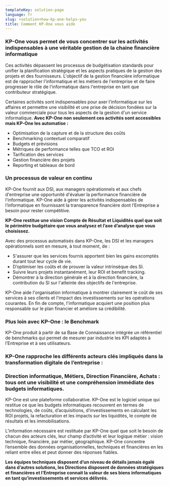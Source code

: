 ```yaml
---
templateKey: solution-page
language: fr
slug: +solution+how-kp-one-helps-you
title: Comment KP-One vous aide
---
```

### KP-One vous permet de vous concentrer sur les activités indispensables à une véritable gestion de la chaine financière informatique

Ces activités dépassent les processus de budgétisation standards pour unifier la planification stratégique et les aspects pratiques de la gestion des projets et des fournisseurs.
L'objectif de la gestion financière informatique est de rapprocher l'informatique et les métiers de l'entreprise et de faire progresser le rôle de l'informatique dans l'entreprise en tant que contributeur stratégique.

Certaines activités sont indispensables pour axer l’informatique sur les affaires et permettre une visibilité et une prise de décision fondées sur la valeur commerciale pour tous les aspects de la gestion d'un service informatique.
**Avec KP-One non seulement ces activités sont accessibles mais KP-One les automatise :**

- Optimisation de la capture et de la structure des coûts
- Benchmarking contextuel comparatif
- Budgets et prévisions
- Métriques de performance telles que TCO et ROI
- Tarification des services
- Gestion financière des projets
- Reporting et tableaux de bord

### Un processus de valeur en continu

KP-One fournit aux DSI, aux managers opérationnels et aux chefs d'entreprise une opportunité d'évaluer la performance financière de l'informatique. KP-One aide à gérer les activités indispensables de l’informatique en fournissant la transparence financière dont l’Entreprise a besoin pour rester compétitive.

**KP-One restitue une vision Compte de Résultat et Liquidités quel que soit le périmètre budgétaire que vous analysez et l’axe d’analyse que vous choisissez.**

Avec des processus automatisés dans KP-One, les DSI et les managers opérationnels sont en mesure, à tout moment, de :

- S'assurer que les services fournis apportent bien les gains escomptés durant tout leur cycle de vie.
- D’optimiser les coûts et de prouver la valeur intrinsèque des SI.
- Suivre leurs projets instantanément, leur ROI et benefit tracking.
- Démontrer à la direction générale et à la direction financière, la contribution du SI sur l'atteinte des objectifs de l'entreprise.

KP-One aide l'organisation informatique à montrer clairement le coût de ses services à ses clients et l'impact des investissements sur les opérations courantes. En fin de compte, l'informatique acquiert une position plus responsable sur le plan financier et améliore sa crédibilité.

### Plus loin avec KP-One : le Benchmark

KP-One produit à partir de sa Base de Connaissance intégrée un référentiel de benchmarks qui permet de mesurer par industrie les KPI adaptés à l’Entreprise et à ses utilisateurs.

### KP-One rapproche les différents acteurs clés impliqués dans la transformation digitale de l’entreprise :

### Direction informatique, Métiers, Direction Financière, Achats : tous ont une visibilité et une compréhension immédiate des budgets informatiques.

KP-One est une plateforme collaborative. KP-One est le logiciel unique qui restitue ce que les budgets informatiques recouvrent en termes de technologies, de coûts, d’acquisitions, d’investissements en calculant les ROI projets, la refacturation et les impacts sur les liquidités, le compte de résultats et les immobilisations.

L’information nécessaire est restituée par KP-One quel que soit le besoin de chacun des acteurs clés, leur champ d’activité et leur logique métier : vision technique, financière, par métier, géographique. KP-One concentre l’ensemble des données organisationnelles, techniques et financières en les reliant entre elles et peut donner des réponses fiables.

**Les équipes techniques disposent d’un niveau de détails jamais égalé dans d’autres solutions, les Directions disposent de données stratégiques et financières et l’Entreprise connait la valeur de ses biens informatiques en tant qu’investissements et services délivrés.**
